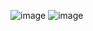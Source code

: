 ![image](https://github.com/user-attachments/assets/89f37e61-ebb1-4391-9249-7ea890785b47)
![image](https://github.com/user-attachments/assets/5ad18324-6503-4e44-b7d3-b857a070f05a)


